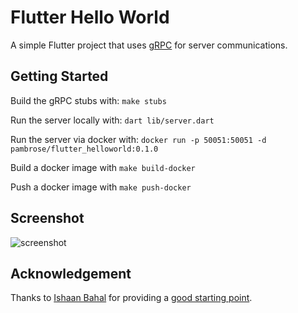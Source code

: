 # Flutter Hello World

A simple Flutter project that uses [gRPC](https://grpc.io) for server communications.

## Getting Started

Build the gRPC stubs with: `make stubs`

Run the server locally with: `dart lib/server.dart`

Run the server via docker with: `docker run -p 50051:50051 -d pambrose/flutter_helloworld:0.1.0`

Build a docker image with `make build-docker`

Push a docker image with `make push-docker`

## Screenshot

![screenshot](https://github.com/athenian-programming/flutter_helloworld/raw/master/docs/SimulatorScreenshot%20.png "Flutter Hello World Screenshot")

## Acknowledgement

Thanks to [Ishaan Bahal](https://medium.com/@ishaanbahal) for providing a [good starting point](https://medium.com/flutter-community/flutter-grpc-810f87612c6d).